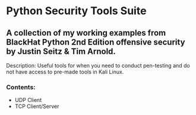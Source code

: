 # Python Security Tools Suite

## A collection of my working examples from BlackHat Python 2nd Edition offensive security by Justin Seitz & Tim Arnold.

Description: Useful tools for when you need to conduct pen-testing and do not have access to pre-made tools in Kali Linux. 

### Contents:
- UDP Client
- TCP Client/Server
